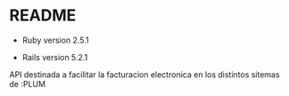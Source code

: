 # README

* Ruby version 2.5.1

* Rails version 5.2.1

API destinada a facilitar la facturacion electronica en los distintos sitemas de :PLUM
